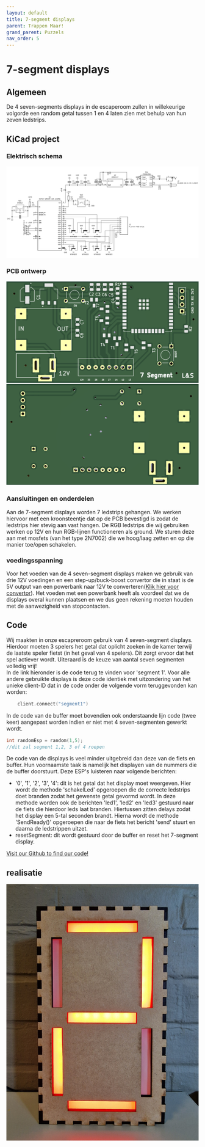 ```yaml
---
layout: default
title: 7-segment displays
parent: Trappen Maar!
grand_parent: Puzzels
nav_order: 5
---
```

# 7-segment displays
## Algemeen
De 4 seven-segments displays in de escaperoom zullen in willekeurige volgorde een random getal tussen 1 en 4 laten zien met behulp van hun zeven ledstrips. 

## KiCad project
### Elektrisch schema
![](2022-05-13-21-30-33.png)
### PCB ontwerp
![](2022-05-13-21-30-54.png)
![](2022-05-13-21-31-06.png)
### Aansluitingen en onderdelen
Aan de 7-segment displays worden 7 ledstrips gehangen. We werken hiervoor met een kroonsteentje dat op de PCB bevestigd is zodat de ledstrips hier stevig aan vast hangen. De RGB ledstrips die wij gebruiken werken op 12V en hun RGB-lijnen functioneren als ground. We sturen deze aan met mosfets (van het type 2N7002) die we hoog/laag zetten en op die manier toe/open schakelen. 
### voedingsspanning
Voor het voeden van de 4 seven-segment displays maken we gebruik van drie 12V voedingen en een step-up/buck-boost convertor die in staat is de 5V output van een powerbank naar 12V te converteren([Klik hier voor convertor](https://www.tinytronics.nl/shop/nl/power/spanningsconverters/buck-boost-(step-up-down)-converters/usb-verstelbare-dc-dc-converter-3w-met-spanningsmeter)). Het voeden met een powerbank heeft als voordeel dat we de displays overal kunnen plaatsen en we dus geen rekening moeten houden met de aanwezigheid van stopcontacten.
## Code
Wij maakten in onze escapreroom gebruik van 4 seven-segment displays. Hierdoor moeten 3 spelers het getal dat oplicht zoeken in de kamer terwijl de laatste speler fietst (in het geval van 4 spelers). Dit zorgt ervoor dat het spel actiever wordt. Uiteraard is de keuze van aantal seven segmenten volledig vrij!   
In de link hieronder is de code terug te vinden voor 'segment 1'. Voor alle andere gebruikte displays is deze code identiek met uitzondering van het unieke client-ID dat in de code onder de volgende vorm teruggevonden kan worden:
```c
    client.connect("segment1")
```
In de code van de buffer moet bovendien ook onderstaande lijn code (twee keer) aangepast worden indien er niet met 4 seven-segmenten gewerkt wordt.
```c
int randomEsp = random(1,5); 
//dit zal segment 1,2, 3 of 4 roepen
```
De code van de displays is veel minder uitgebreid dan deze van de fiets en buffer. Hun voornaamste taak is namelijk het displayen van de nummers die de buffer doorstuurt. Deze ESP's luisteren naar volgende berichten: 

* '0', '1', '2', '3', '4': dit is het getal dat het display moet weergeven. Hier wordt de methode 'schakelLed' opgeroepen die de correcte ledstrips doet branden zodat het gewenste getal gevormd wordt. In deze methode worden ook de berichten 'led1', 'led2' en 'led3' gestuurd naar de fiets die hierdoor leds laat branden. Hiertussen zitten delays zodat het display een 5-tal seconden brandt. Hierna wordt de methode 'SendReady()' opgeroepen die naar de fiets het bericht 'send' stuurt en daarna de ledstrippen uitzet.
* resetSegment: dit wordt gestuurd door de buffer en reset het 7-segment display. 



[Visit our Github to find our code!](https://github.com/PLAN-IT-B/BachelorProefTrappenMaar/tree/main/Volledige%20en%20werkende%20code/Segment1)

## realisatie
![](7segment.jpg)